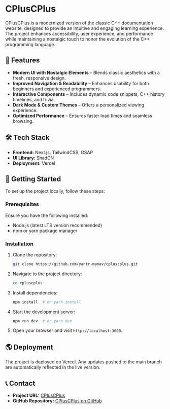 # CPlusCPlus

CPlusCPlus is a modernized version of the classic C++ documentation website, designed to provide an intuitive and engaging learning experience. The project enhances accessibility, user experience, and performance while maintaining a nostalgic touch to honor the evolution of the C++ programming language.

## 🚀 Features

- **Modern UI with Nostalgic Elements** – Blends classic aesthetics with a fresh, responsive design.
- **Improved Navigation & Readability** – Enhances usability for both beginners and experienced programmers.
- **Interactive Components** – Includes dynamic code snippets, C++ history timelines, and trivia.
- **Dark Mode & Custom Themes** – Offers a personalized viewing experience.
- **Optimized Performance** – Ensures faster load times and seamless browsing.

## 🛠️ Tech Stack

- **Frontend:** Next.js, TailwindCSS, GSAP
- **UI Library:** ShadCN
- **Deployment:** Vercel

## 📌 Getting Started

To set up the project locally, follow these steps:

### Prerequisites

Ensure you have the following installed:

- Node.js (latest LTS version recommended)
- npm or yarn package manager

### Installation

1. Clone the repository:
   ```sh
   git clone https://github.com/yantr-manav/cpluscplus.git
   ```
2. Navigate to the project directory:
   ```sh
   cd cpluscplus
   ```
3. Install dependencies:
   ```sh
   npm install  # or yarn install
   ```
4. Start the development server:
   ```sh
   npm run dev  # or yarn dev
   ```
5. Open your browser and visit `http://localhost:3000`.

## 🌎 Deployment

The project is deployed on Vercel. Any updates pushed to the main branch are automatically reflected in the live version.

## 📞 Contact

- **Project URL:** [CPlusCPlus](https://cpluscplus.vercel.app/)
- **GitHub Repository:** [CPlusCPlus on GitHub](https://github.com/yantr-manav/cpluscplus/)

